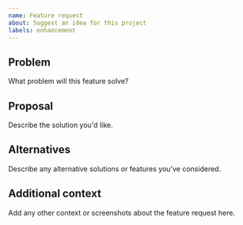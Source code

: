 ```yaml
---
name: Feature request
about: Suggest an idea for this project
labels: enhancement
---
```


## Problem
What problem will this feature solve?

## Proposal
Describe the solution you'd like.

## Alternatives
Describe any alternative solutions or features you've considered.

## Additional context
Add any other context or screenshots about the feature request here.
